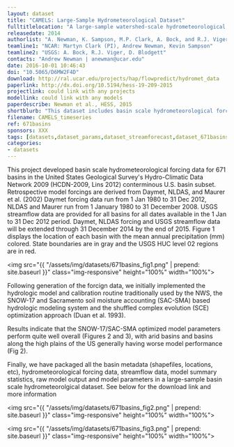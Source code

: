 ```yaml
---
layout: dataset
title: "CAMELS: Large-Sample Hydrometeorological Dataset"
fulltitlelocation: "A large-sample watershed-scale hydrometeorological dataset for the contiguous USA. Boulder, CO: UCAR/NCAR"
releasedate: 2014
authorlist: "A. Newman, K. Sampson, M.P. Clark, A. Bock, and R.J. Viger, and D. Blodgett"
teamline1: "NCAR: Martyn Clark (PI), Andrew Newman, Kevin Sampson"
teamline2: "USGS: A. Bock, R.J. Viger, D. Blodgett"
contacts: "Andrew Newman | anewman@ucar.edu"
date: 2016-10-01 10:46:43
doi: "10.5065/D6MW2F4D"
download: http://ral.ucar.edu/projects/hap/flowpredict/hydromet_data
paperlink: http://dx.doi.org/10.5194/hess-19-209-2015
projectlink: could link with any projects 
modellink: could link with any models
paperdescribe: Newman et al., HESS, 2015
shortblurb: "This dataset includes basin scale hydrometeorological forcing data for 671 basins in the U.S. Geological Survey's Hydro-Climatic Data Network using retrospective model forcings from three different datasets: Daymet (1980-2014), NLDAS (1980-2014), and Maurer et al. (1980-2008)." 
filename: CAMELS_timeseries
ref: 671basins 
sponsors: XXX
tags: [datasets,dataset_params,dataset_streamforecast,dataset_671basins]
categories:
- datasets
---
```


This project developed basin scale hydrometeorological forcing data for 671 basins in the United States Geological Survey's Hydro-Climatic Data Network 2009 (HCDN-2009, Lins 2012) conterminous U.S. basin subset. Retrospective model forcings are derived from Daymet, NLDAS, and Maurer et al. (2002) Daymet forcing data run from 1 Jan 1980 to 31 Dec 2012, NLDAS and Maurer run from 1 January 1980 to 31 December 2008. USGS streamflow data are provided for all basins for all dates available in the 1 Jan to 31 Dec 2012 period. Daymet, NLDAS forcing and USGS streamflow data will be extended through 31 December 2014 by the end of 2015.
Figure 1 displays the location of each basin with the mean annual precipitation (mm) colored. State boundaries are in gray and the USGS HUC level 02 regions are in red.

<img src="{{ "/assets/img/datasets/671basins_fig1.png" | prepend: site.baseurl }}" class="img-responsive" height="100%" width="100%">

 Following generation of the forcign data, we initially implemented the hydrologic model and calibration routine traditionally used by the NWS, the SNOW-17 and Sacramento soil moisture accounting (SAC-SMA) based hydrologic modeling system and the shuffled complex evolution (SCE) optimization approach (Duan et al. 1993).

Results indicate that the SNOW-17/SAC-SMA optimized model parameters perform quite well overall (Figures 2 and 3), with arid basins and basins along the high plains of the US generally having worse model performance (Fig 2).

Finally, we have packaged all the basin metadata (shapefiles, locations, etc), hydrometeorological forcing data, streamflow data, model summary statistics, raw model output and model parameters in a large-sample basin scale hydrometeorolgical dataset. See below for the download link and more information

<img src="{{ "/assets/img/datasets/671basins_fig2.png" | prepend: site.baseurl }}" class="img-responsive" height="100%" width="100%">

<img src="{{ "/assets/img/datasets/671basins_fig3.png" | prepend: site.baseurl }}" class="img-responsive" height="100%" width="100%">
